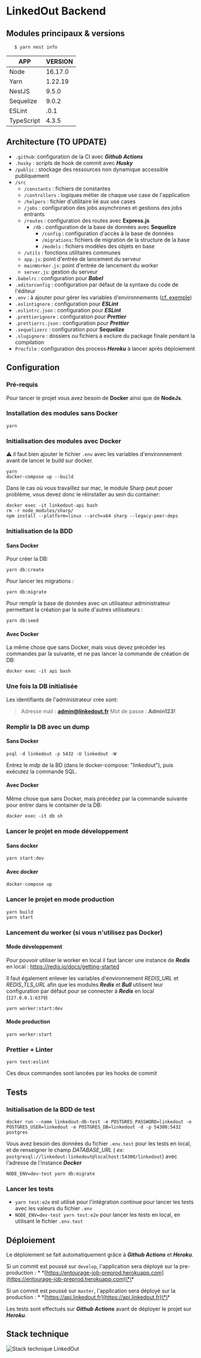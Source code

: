 # LinkedOut Backend

## Modules principaux & versions

```shell
   $ yarn nest info
```

| APP        | VERSION |
| ---------- | ------- |
| Node       | 16.17.0 |
| Yarn       | 1.22.19 |
| NestJS     | 9.5.0   |
| Sequelize  | 9.0.2   |
| ESLint     | .0.1    |
| TypeScript | 4.3.5   |

## Architecture (TO UPDATE)

- `.github`: configuration de la CI avec **_Github Actions_**
- `.husky` : scripts de hook de commit avec **_Husky_**
- `/public` : stockage des ressources non dynamique accessible publiquement
- `/src`
  - `/constants` : fichiers de constantes
  - `/controllers` : logiques métier de chaque use case de l'application
  - `/helpers` : fichier d'utilitaire lié aux use cases
  - `/jobs` : configuration des jobs asynchrones et gestions des jobs entrants
  - `/routes` : configuration des routes avec **Express.js**
    - `/db` : configuration de la base de données avec **Sequelize**
      - `/config` : configuration d'accès à la base de données
      - `/migrations`: fichiers de migration de la structure de la base
      - `/models` : fichiers modèles des objets en base
  - `/utils` : fonctions utilitaires communes
  - `app.js`: point d'entrée de lancement du serveur
  - `mainWorker.js`: point d'entrée de lancement du worker
  - `server.js`: gestion du serveur
- `.babelrc` : configuration pour **_Babel_**
- `.editorconfig` : configuration par défaut de la syntaxe du code de l'éditeur
- `.env` : à ajouter pour gérer les variables d'environnements ([cf. exemple](#fichier-env-minimal))
- `.eslintignore` : configuration pour **_ESLint_**
- `.eslintrc.json` : configuration pour **_ESLint_**
- `.prettierignore` : configuration pour **_Prettier_**
- `.prettierrc.json` : configuration pour **_Prettier_**
- `.sequelizerc` : configuration pour **Sequelize**
- `.slugignore` : dossiers ou fichiers à exclure du package finale pendant la compilation
- `Procfile` : configuration des process **_Heroku_** à lancer après déploiement

## Configuration

### Pré-requis

Pour lancer le projet vous avez besoin de **Docker** ainsi que de **NodeJs**.

### Installation des modules sans Docker

```shell
yarn
```

### Initialisation des modules avec Docker

:warning: il faut bien ajouter le fichier `.env` avec les variables d'environnement avant de lancer le build sur docker.

```shell
yarn
docker-compose up --build
```

Dans le cas où vous travaillez sur mac, le module Sharp peut poser problème, vous devez donc le réinstaller au sein du
container:

```shell
docker exec -it linkedout-api bash
rm -r node_modules/sharp/
npm install --platform=linux --arch=x64 sharp --legacy-peer-deps
```

### Initialisation de la BDD

#### Sans Docker

Pour créer la DB:

```shell
yarn db:create
```

Pour lancer les migrations :

```shell
yarn db:migrate
```

Pour remplir la base de données avec un utilisateur administrateur permettant la création par la suite d'autres
utilisateurs :

```shell
yarn db:seed
```

#### Avec Docker

La même chose que sans Docker, mais vous devez précéder les commandes par la suivante, et ne pas lancer la commande de
création de DB:

```shell
docker exec -it api bash
```

### Une fois la DB initialisée

Les identifiants de l'administrateur crée sont:

> Adresse mail : **admin@linkedout.fr**
> Mot de passe : **Admin123!**

### Remplir la DB avec un dump

#### Sans Docker

```shell
psql -d linkedout -p 5432 -U linkedout -W
```

Entrez le mdp de la BD (dans le docker-compose: "linkedout"), puis exécutez la commande SQL.

#### Avec Docker

Même chose que sans Docker, mais précédez par la commande suivante pour entrer dans le container de la DB:

```shell
docker exec -it db sh
```

### Lancer le projet en mode développement

#### Sans docker

```shell
yarn start:dev
```

#### Avec docker

```shell
docker-compose up
```

### Lancer le projet en mode production

```shell
yarn build
yarn start
```

### Lancement du worker (si vous n'utilisez pas Docker)

#### Mode développement

Pour pouvoir utiliser le worker en local il faut lancer une instance de **_Redis_** en
local : https://redis.io/docs/getting-started

Il faut également enlever les variables d'environnement _REDIS_URL_ et _REDIS_TLS_URL_ afin que les modules **_Redis_**
et **_Bull_** utilisent leur configuration par défaut pour se connecter à _**Redis**_ en local (`127.0.0.1:6379`)

```shell
yarn worker:start:dev
```

#### Mode production

```shell
yarn worker:start
```

### Prettier + Linter

```shell
yarn test:eslint
```

Ces deux commandes sont lancées par les hooks de commit

## Tests

### Initialisation de la BDD de test

```
docker run --name linkedout-db-test -e POSTGRES_PASSWORD=linkedout -e POSTGRES_USER=linkedout -e POSTGRES_DB=linkedout -d -p 54300:5432 postgres
```

Vous avez besoin des données du fichier `.env.test` pour les tests en local, et de renseigner le champ _DATABASE_URL_ (
_ex:_ `postgresql://linkedout:linkedout@localhost:54300/linkedout`) avec l'adresse de l'instance **_Docker_**

```
NODE_ENV=dev-test yarn db:migrate
```

### Lancer les tests

- `yarn test:e2e` est utilisé pour l'intégration continue pour lancer les tests avec les valeurs du fichier `.env`
- `NODE_ENV=dev-test yarn test:e2e` pour lancer les tests en local, en utilisant le fichier `.env.test`

## Déploiement

Le déploiement se fait automatiquement grâce à **_Github Actions_** et **_Heroku_**.

Si un commit est poussé sur `develop`, l'application sera déployé sur la pre-production : \* \*[https://entourage-job-preprod.herokuapp.com](https://entourage-job-preprod.herokuapp.com)\*\*

Si un commit est poussé sur `master`, l'application sera déployé sur la production : \* \*[https://api.linkedout.fr](https://api.linkedout.fr)\*\*

Les tests sont effectués sur **_Github Actions_** avant de déployer le projet sur **_Heroku_**.

## Stack technique

![Stack technique LinkedOut](./stack.svg)
